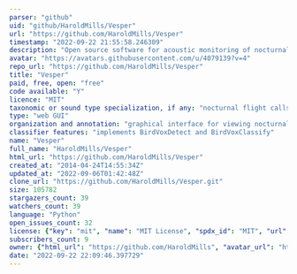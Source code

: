 ```yaml
---
parser: "github"
uid: "github/HaroldMills/Vesper"
url: "https://github.com/HaroldMills/Vesper"
timestamp: "2022-09-22 21:55:58.246309"
description: "Open source software for acoustic monitoring of nocturnal bird migration."
avatar: "https://avatars.githubusercontent.com/u/4079139?v=4"
repo_url: "https://github.com/HaroldMills/Vesper"
title: "Vesper"
paid, free, open: "free"
code available: "Y"
licence: "MIT"
taxonomic or sound type specialization, if any: "nocturnal flight calls"
type: "web GUI"
organization and annotation: "graphical interface for viewing nocturnal flight call recordings"
classifier features: "implements BirdVoxDetect and BirdVoxClassify"
name: "Vesper"
full_name: "HaroldMills/Vesper"
html_url: "https://github.com/HaroldMills/Vesper"
created_at: "2014-04-24T14:55:34Z"
updated_at: "2022-09-06T01:42:48Z"
clone_url: "https://github.com/HaroldMills/Vesper.git"
size: 105782
stargazers_count: 39
watchers_count: 39
language: "Python"
open_issues_count: 32
license: {"key": "mit", "name": "MIT License", "spdx_id": "MIT", "url": "https://api.github.com/licenses/mit", "node_id": "MDc6TGljZW5zZTEz"}
subscribers_count: 9
owner: {"html_url": "https://github.com/HaroldMills", "avatar_url": "https://avatars.githubusercontent.com/u/4079139?v=4", "login": "HaroldMills", "type": "User"}
date: "2022-09-22 22:09:46.397729"
---
```

